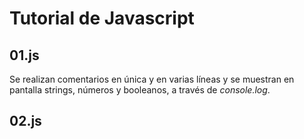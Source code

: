# Tutorial de Javascript

## 01.js

Se realizan comentarios en única y en varias líneas y se muestran en pantalla strings, números y booleanos, a través de *console.log*.

## 02.js